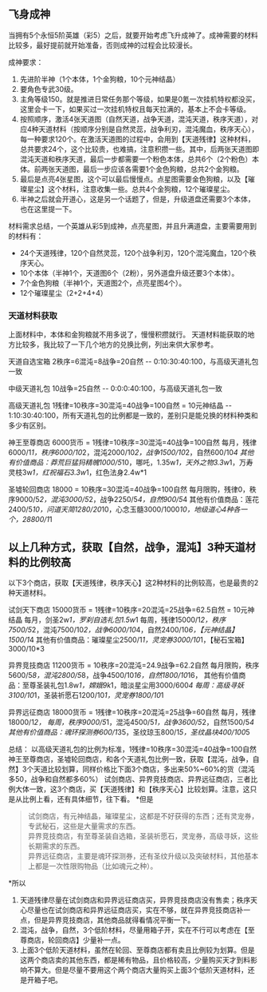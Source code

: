 
## 飞身成神

当拥有5个永恒5阶英雄（彩5）之后，就要开始考虑飞升成神了。成神需要的材料比较多，最好提前就开始准备，否则成神的过程会比较漫长。  

成神要求：  
1. 先进阶半神（1个本体，1个金狗粮，10个元神结晶）  
2. 要角色专武30级。  
3. 主角等级150。就是推进日常任务那个等级，如果是0氪一次挂机特权都没买，这里会卡一下，如果买过一次挂机特权且每天拉满的，基本上不会卡等级。  
4. 按照顺序，激活4张天道图（自然天道，战争天道，混沌天道，秩序天道），对应4种天道材料（按顺序分别是自然灵蕊，战争利刃，混沌魔血，秩序天心），每一种要求120个。在激活天道图的过程中，会用到【天道残律】这种材料，总共要求24个，这个比较贵，也难搞，注意积攒一些。其中，后两张天道图即混沌天道和秩序天道，最后一步都需要一个粉色本体，总共6个（2个粉色）本体。前两张天道图，最后一步应该各需要1个金色狗粮，总共2个金狗粮。  
5. 最后是点亮4张星图，这个可以最后慢慢点。点星图需要金色狗粮，以及【璀璨星尘】这个材料，注意收集一些。总共4个金狗粮，12个璀璨星尘。  
6. 半神之后就会开道心，这是另一个话题了，但是，升级道盘还需要3个本体，也在这里提一下。  

材料需求总结，一个英雄从彩5到成神，点亮星图，并且升满道盘，主要需要用到的材料有：
* 24个天道残律，120个自然灵蕊，120个战争利刃，120个混沌魔血，120个秩序天心。
* 10个本体（半神1个，天道图6个（2粉），另外道盘升级还要3个本体）。
* 7个金色狗粮（半神1个，天道图2个，点亮星图4个）。
* 12个璀璨星尘（2+2+4+4）

### 天道材料获取
上面材料中，本体和金狗粮就不用多说了，慢慢积攒就行。
天道材料能获取的地方比较多，我比较了一下几个地方的兑换比例，列出来供大家参考。

天道自选宝箱
2秩序=6混沌=8战争=20自然
-- 0:10:30:40:100，与高级天道礼包一致

中级天道礼包
10战争=25自然
-- 0:0:0:40:100，与高级天道礼包一致

高级天道礼包
1残律=10秩序=30混沌=40战争=100自然 = 10元神结晶
-- 1:10:30:40:100，所有天道礼包的比例都是一致的，差别只是能兑换的材料种类和多少有区别。

神王至尊商店
6000货币 = 1残律=10秩序=30混沌=40战争=100自然
每月，残律6000/1*1，秩序6000/10*2，混沌2000/10*2，战争1500/10*2，自然600/10*4
其他有价值商品：莽荒巨猛犸精魄1000/5*10，哪吒，1.35w*1，天外之物3.3w*1，万寿灵枝3w*1，红祝福石3.3w*1，红色法身2.4w*1

圣墟轮回商店
18000 = 10秩序=30混沌=40战争=100自然
每月限购，残律0，秩序9000/5*2，混沌3000/5*2，战争2250/5*4，自然900/5*4
其他有价值商品：莲花2400/5*10，问道天简1280/20*10，心念玉髓3000/1000*10，地级道心4种各一个，28800/1*1

以上几种方式，获取【自然，战争，混沌】3种天道材料的比例较高
------------------------------------------------------------------------
以下3个商店，获取【天道残律，秩序天心】这2种材料的比例较高，也是最贵的2种天道材料。

试剑天下商店
15000货币 = 1残律=10秩序=20混沌=25战争=62.5自然 = 10元神结晶
每月，剑圣2w*1，罗刹自选礼包1.5w*1
每周，残律15000/1*2，秩序7500/5*2，混沌7500/10*2，战争6000/10*4，自然2400/10*6，【元神结晶】1500/1*4
其他有价值商品：璀璨星尘2500/1*1，灵宠券3000/10*1，【秘石宝箱】3000/10*3

异界竞技商店
11200货币 = 10秩序=20混沌=24.9战争=62.2自然
每月限购，秩序5600/5*8，混沌2800/5*8，战争4500/10*16，自然1800/10*16，
其他有价值商品：至尊圣装礼包1.8w*1，嫦娥9k*1，暗淡星尘用3000/600*4
每周：高级寻妖3100/10*1，圣装祈愿石1200/10*1，灵宠券1800/10*1

异界远征商店
18000货币 = 1残律=10秩序=20混沌=25战争=60自然
每月，残律18000/1*2，
每周，秩序9000/5*1，混沌4500/5*1，战争3600/5*2，自然1500/5*4
其他有价值商品：魂环探测券600/1*35，圣纹琼玉800/1*5，圣纹晶块400/100*5

总结：
以高级天道礼包的比例为标准，1残律=10秩序=30混沌=40战争=100自然
神王至尊商店，圣墟轮回商店，和各个天道礼包比例一致，获取【混沌，战争，自然】3个天道比较划算，同样价格比下面3个商店，多出来50%~60%的货（混沌多50，战争和自然都多60%）
试剑商店、异界竞技商店、异界远征商店，三者比例大体一致，这3个商店，买【天道残律】和【秩序天心】比较划算。注意，这只是从比例上看，还有具体细节，往下看。
*但是
>   试剑商店，有元神结晶，璀璨星尘，这都是不好获得的东西；还有灵宠券，专武秘石，这些是大量需求的东西。  
    异界竞技商店，有至尊圣装自选箱，圣装祈愿石，灵宠券，高级寻妖，这些长期需求的东西。  
    异界远征商店，主要是魂环探测券，还有圣纹升级以及突破材料，其他基本上都是一次性限购物品（比如魂元之种）。  

*所以
1. 天道残律尽量在试剑商店和异界远征商店买，异界竞技商店没有售卖；秩序天心尽量也在试剑商店和异界远征商店买，实在不够，就在异界竞技商店补一点，但是异界竞技商店，其他商品就得看情况平衡一下。
2. 混沌，战争，自然，3个低阶材料，尽量用箱子开，实在不行可以考虑在【至尊商店，轮回商店】少量补一点。
3. 上面3个低阶天道材料，虽然在轮回、至尊商店都有卖且比例较为划算。但是这两个商店卖的其他东西，都是稀有物品，且价格较高，少量购买天才到料影响不算大。但是尽量不要用这个两个商店大量购买上面3个低阶天道材料，还是开箱子吧。

